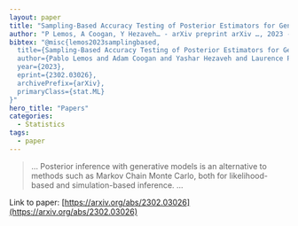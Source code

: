```yaml
---
layout: paper
title: "Sampling-Based Accuracy Testing of Posterior Estimators for General Inference"
author: "P Lemos, A Coogan, Y Hezaveh… - arXiv preprint arXiv …, 2023 - arxiv.org"
bibtex: "@misc{lemos2023samplingbased,
  title={Sampling-Based Accuracy Testing of Posterior Estimators for General Inference}, 
  author={Pablo Lemos and Adam Coogan and Yashar Hezaveh and Laurence Perreault-Levasseur},
  year={2023},
  eprint={2302.03026},
  archivePrefix={arXiv},
  primaryClass={stat.ML}
}"
hero_title: "Papers"
categories:
  - Statistics
tags:
  - paper
---
```

>… Posterior inference with generative models is an alternative to methods such as Markov Chain Monte Carlo, both for likelihood-based and simulation-based inference. …

Link to paper: [https://arxiv.org/abs/2302.03026](https://arxiv.org/abs/2302.03026)



